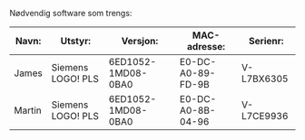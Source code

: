 Nødvendig software som trengs:

| Navn: |  Utstyr:      | Versjon:          | MAC-adresse:  |Serienr: |
|------------------|--------------------|-----------|----------------------------|----------- |
| James | Siemens LOGO! PLS | 6ED1052-1MD08-0BA0 | E0-DC-A0-89-FD-9B | V-L7BX6305 |
| Martin | Siemens LOGO! PLS | 6ED1052-1MD08-0BA0 | E0-DC-A0-8B-04-96 | V-L7CE9936 |

